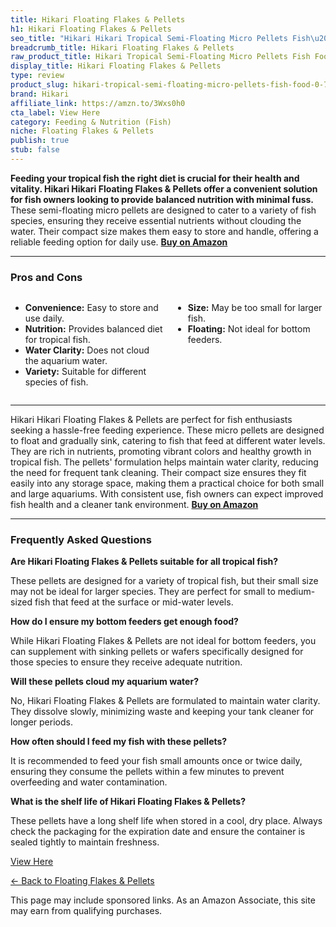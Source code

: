 ```yaml
---
title: Hikari Floating Flakes & Pellets
h1: Hikari Floating Flakes & Pellets
seo_title: "Hikari Hikari Tropical Semi-Floating Micro Pellets Fish\u2026"
breadcrumb_title: Hikari Floating Flakes & Pellets
raw_product_title: Hikari Tropical Semi-Floating Micro Pellets Fish Food, 0.77 Oz
display_title: Hikari Floating Flakes & Pellets
type: review
product_slug: hikari-tropical-semi-floating-micro-pellets-fish-food-0-77-oz
brand: Hikari
affiliate_link: https://amzn.to/3Wxs0h0
cta_label: View Here
category: Feeding & Nutrition (Fish)
niche: Floating Flakes & Pellets
publish: true
stub: false
---
```


<div id="intro" class="full-width">
  <p><strong>Feeding your tropical fish the right diet is crucial for their health and vitality. Hikari Hikari Floating Flakes & Pellets offer a convenient solution for fish owners looking to provide balanced nutrition with minimal fuss.</strong> These semi-floating micro pellets are designed to cater to a variety of fish species, ensuring they receive essential nutrients without clouding the water. Their compact size makes them easy to store and handle, offering a reliable feeding option for daily use. <a href="https://amzn.to/3Wxs0h0" rel="nofollow sponsored noopener" target="_blank"><strong>Buy on Amazon</strong></a></p>
</div>

<hr />
<h3 id="pros-cons">Pros and Cons</h3>
<div class="pc-grid" style="display:grid;grid-template-columns:1fr 1fr;gap:16px;">
  <ul>
    <li><strong>Convenience:</strong> Easy to store and use daily.</li>
    <li><strong>Nutrition:</strong> Provides balanced diet for tropical fish.</li>
    <li><strong>Water Clarity:</strong> Does not cloud the aquarium water.</li>
    <li><strong>Variety:</strong> Suitable for different species of fish.</li>
  </ul>
  <ul>
    <li><strong>Size:</strong> May be too small for larger fish.</li>
    <li><strong>Floating:</strong> Not ideal for bottom feeders.</li>
  </ul>
</div>
<hr />

<div class="full-width">
  <p>Hikari Hikari Floating Flakes & Pellets are perfect for fish enthusiasts seeking a hassle-free feeding experience. These micro pellets are designed to float and gradually sink, catering to fish that feed at different water levels. They are rich in nutrients, promoting vibrant colors and healthy growth in tropical fish. The pellets' formulation helps maintain water clarity, reducing the need for frequent tank cleaning. Their compact size ensures they fit easily into any storage space, making them a practical choice for both small and large aquariums. With consistent use, fish owners can expect improved fish health and a cleaner tank environment. <a href="https://amzn.to/3Wxs0h0" rel="nofollow sponsored noopener" target="_blank"><strong>Buy on Amazon</strong></a></p>
</div>

<hr />
<h3 id="faqs">Frequently Asked Questions</h3>

<p><strong>Are Hikari Floating Flakes & Pellets suitable for all tropical fish?</strong></p>
<p>These pellets are designed for a variety of tropical fish, but their small size may not be ideal for larger species. They are perfect for small to medium-sized fish that feed at the surface or mid-water levels.</p>

<p><strong>How do I ensure my bottom feeders get enough food?</strong></p>
<p>While Hikari Floating Flakes & Pellets are not ideal for bottom feeders, you can supplement with sinking pellets or wafers specifically designed for those species to ensure they receive adequate nutrition.</p>

<p><strong>Will these pellets cloud my aquarium water?</strong></p>
<p>No, Hikari Floating Flakes & Pellets are formulated to maintain water clarity. They dissolve slowly, minimizing waste and keeping your tank cleaner for longer periods.</p>

<p><strong>How often should I feed my fish with these pellets?</strong></p>
<p>It is recommended to feed your fish small amounts once or twice daily, ensuring they consume the pellets within a few minutes to prevent overfeeding and water contamination.</p>

<p><strong>What is the shelf life of Hikari Floating Flakes & Pellets?</strong></p>
<p>These pellets have a long shelf life when stored in a cool, dry place. Always check the packaging for the expiration date and ensure the container is sealed tightly to maintain freshness.</p>
<p><a class="btn" href="https://amzn.to/3Wxs0h0" target="_blank" rel="nofollow sponsored noopener">View Here</a></p>
<p><a href="/roundups/feeding-nutrition-fish-/floating-flakes-pellets/">← Back to Floating Flakes & Pellets</a></p>
<aside class="disclosure">This page may include sponsored links. As an Amazon Associate, this site may earn from qualifying purchases.</aside>
